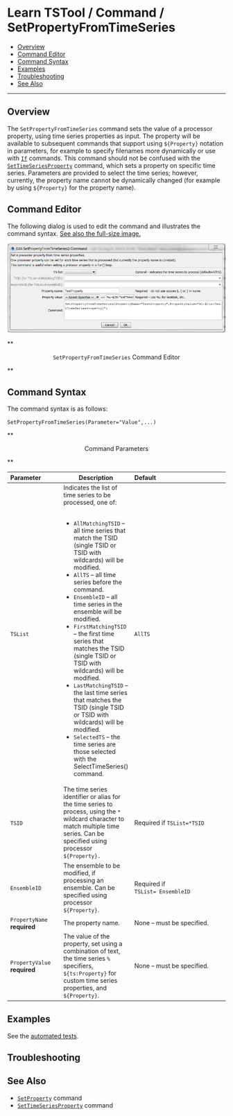# Learn TSTool / Command / SetPropertyFromTimeSeries #

* [Overview](#overview)
* [Command Editor](#command-editor)
* [Command Syntax](#command-syntax)
* [Examples](#examples)
* [Troubleshooting](#troubleshooting)
* [See Also](#see-also)

-------------------------

## Overview ##

The `SetPropertyFromTimeSeries` command sets the value of a processor property,
using time series properties as input.
The property will be available to subsequent commands that support using `${Property}` notation in parameters,
for example to specify filenames more dynamically or use with [`If`](../If/If) commands.
This command should not be confused with the [`SetTimeSeriesProperty`](../SetTimeSeriesProperty/SetTimeSeriesProperty) command,
which sets a property on specific time series.
Parameters are provided to select the time series; however, currently,
the property name cannot be dynamically changed (for example by using `${Property}` for the property name).

## Command Editor ##

The following dialog is used to edit the command and illustrates the command syntax.
<a href="../SetPropertyFromTimeSeries.png">See also the full-size image.</a>

![SetPropertyFromTimeSeries](SetPropertyFromTimeSeries.png)

**<p style="text-align: center;">
`SetPropertyFromTimeSeries` Command Editor
</p>**

## Command Syntax ##

The command syntax is as follows:

```text
SetPropertyFromTimeSeries(Parameter="Value",...)
```
**<p style="text-align: center;">
Command Parameters
</p>**

| **Parameter**&nbsp;&nbsp;&nbsp;&nbsp;&nbsp;&nbsp;&nbsp;&nbsp;&nbsp;&nbsp; | **Description** | **Default**&nbsp;&nbsp;&nbsp;&nbsp;&nbsp;&nbsp;&nbsp;&nbsp;&nbsp;&nbsp;&nbsp;&nbsp;&nbsp;&nbsp;&nbsp;&nbsp;&nbsp;&nbsp;&nbsp;&nbsp;&nbsp;&nbsp;&nbsp;&nbsp;&nbsp;&nbsp;&nbsp;&nbsp;&nbsp;&nbsp;&nbsp;&nbsp;&nbsp;&nbsp;&nbsp;&nbsp;&nbsp;&nbsp;&nbsp;&nbsp;&nbsp;&nbsp;&nbsp;&nbsp;&nbsp; |
| -----------------------|--------------------------------------------------------|-------------------------- |
|`TSList`|Indicates the list of time series to be processed, one of:<br><br><ul><li>`AllMatchingTSID` – all time series that match the TSID (single TSID or TSID with wildcards) will be modified.</li><li>`AllTS` – all time series before the command.</li><li>`EnsembleID` – all time series in the ensemble will be modified.</li><li>`FirstMatchingTSID` – the first time series that matches the TSID (single TSID or TSID with wildcards) will be modified.</li><li>`LastMatchingTSID` – the last time series that matches the TSID (single TSID or TSID with wildcards) will be modified.</li><li>`SelectedTS` – the time series are those selected with the SelectTimeSeries() command.</li></ul>|`AllTS`|
|`TSID`|The time series identifier or alias for the time series to process, using the `*` wildcard character to match multiple time series.  Can be specified using processor `${Property}.`|Required if `TSList=*TSID`| 
|`EnsembleID`|The ensemble to be modified, if processing an ensemble.  Can be specified using processor `${Property}`.|Required if<br>`TSList= EnsembleID`|
|`PropertyName`<br>**required**|The property name.|None – must be specified.|
|`PropertyValue`<br>**required**|The value of the property, set using a combination of text, the time series `%` specifiers, `${ts:Property}` for custom time series properties, and `${Property}`.|None – must be specified.|

## Examples ##

See the [automated tests](https://github.com/OpenWaterFoundation/cdss-app-tstool-test/tree/master/test/regression/commands/general/SetPropertyFromTimeSeries).

## Troubleshooting ##

## See Also ##

* [`SetProperty`](../SetProperty/SetProperty) command
* [`SetTimeSeriesProperty`](../SetTimeSeriesProperty/SetTimeSeriesProperty) command
